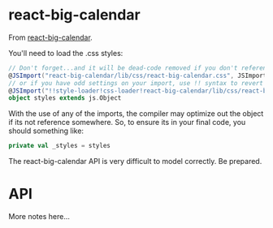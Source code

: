 # react-big-calendar

From [react-big-calendar](https://github.com/intljusticemission/react-big-calendar).

You'll need to load the .css styles:
```scala
// Don't forget...and it will be dead-code removed if you don't reference it elsewhere
@JSImport("react-big-calendar/lib/css/react-big-calendar.css", JSImport.Namespace)
// or if you have odd settings on your import, use !! syntax to revert to defaults
@JSImport("!!style-loader!css-loader!react-big-calendar/lib/css/react-big-calendar.css", JSImport.Namespace)
object styles extends js.Object
```
With the use of any of the imports, the compiler may optimize out the object if its not reference somewhere. So, to ensure its in your final code, you should something like:
```scala
private val _styles = styles
```


The react-big-calendar API is very difficult to model correctly. Be prepared.

# API

More notes here...
